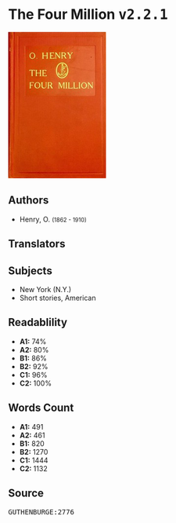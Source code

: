 # The Four Million <kbd>v2.2.1</kbd>

![](./cover.medium.jpg "")

## Authors


 - Henry, O. <small>(1862 - 1910)</small>

## Translators



## Subjects


 - New York (N.Y.)
 - Short stories, American

## Readablility


 - **A1:** 74%
 - **A2:** 80%
 - **B1:** 86%
 - **B2:** 92%
 - **C1:** 96%
 - **C2:** 100%

## Words Count


 - **A1:** 491
 - **A2:** 461
 - **B1:** 820
 - **B2:** 1270
 - **C1:** 1444
 - **C2:** 1132

## Source


<kbd>GUTHENBURGE:2776</kbd>
